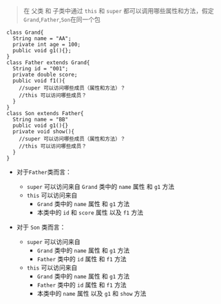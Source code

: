 > 在 父类 和 子类中通过 `this` 和 `super` 都可以调用哪些属性和方法，假定 `Grand`,`Father`,`Son`在同一个包
```
class Grand{
  String name = "AA";
  private int age = 100;
  public void g1(){};
}
class Father extends Grand{
  String id = "001";
  private double score;
  public void f1(){
    //super 可以访问哪些成员（属性和方法）？
    //this 可以访问哪些成员？
  }
}
class Son extends Father{
  String name = "BB"
  public void g1(){}
  private void show(){
    //super 可以访问哪些成员（属性和方法）？
    //this 可以访问哪些成员？
  }
}
```

- 对于`Father`类而言：
  - `super` 可以访问来自 `Grand` 类中的 `name` 属性 和 `g1` 方法
  - `this` 可以访问来自
    - `Grand` 类中的 `name` 属性 和 `g1` 方法
    - 本类中的 `id` 和 `score` 属性 以及 `f1` 方法

- 对于 `Son` 类而言：
  - `super` 可以访问来自
    - `Grand` 类中的 `name` 属性 和 `g1` 方法
    - `Father` 类中的 `id` 属性 和 `f1` 方法
  - `this` 可以访问来自
    - `Grand` 类中的 `name` 属性 和 `g1` 方法
    - `Father` 类中的 `id` 属性 和 `f1` 方法
    - 本类中的 `name` 属性 以及 `g1` 和 `show` 方法    
